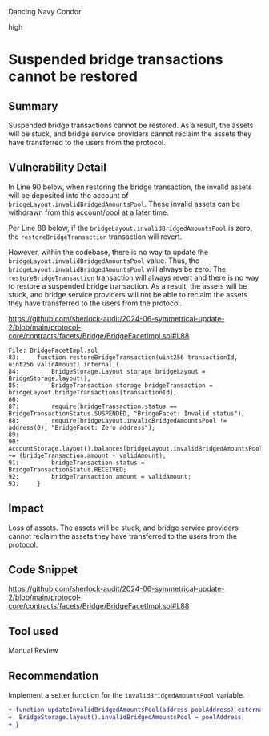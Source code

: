 Dancing Navy Condor

high

# Suspended bridge transactions cannot be restored

## Summary

Suspended bridge transactions cannot be restored. As a result, the assets will be stuck, and bridge service providers cannot reclaim the assets they have transferred to the users from the protocol. 

## Vulnerability Detail

In Line 90 below, when restoring the bridge transaction, the invalid assets will be deposited into the account of `bridgeLayout.invalidBridgedAmountsPool`. These invalid assets can be withdrawn from this account/pool at a later time.

Per Line 88 below, if the ``bridgeLayout.invalidBridgedAmountsPool`` is zero, the `restoreBridgeTransaction` transaction will revert.

However, within the codebase, there is no way to update the `bridgeLayout.invalidBridgedAmountsPool` value. Thus, the `bridgeLayout.invalidBridgedAmountsPool` will always be zero. The `restoreBridgeTransaction` transaction will always revert and there is no way to restore a suspended bridge transaction. As a result, the assets will be stuck, and bridge service providers will not be able to reclaim the assets they have transferred to the users from the protocol.

https://github.com/sherlock-audit/2024-06-symmetrical-update-2/blob/main/protocol-core/contracts/facets/Bridge/BridgeFacetImpl.sol#L88

```solidity
File: BridgeFacetImpl.sol
83: 	function restoreBridgeTransaction(uint256 transactionId, uint256 validAmount) internal {
84: 		BridgeStorage.Layout storage bridgeLayout = BridgeStorage.layout();
85: 		BridgeTransaction storage bridgeTransaction = bridgeLayout.bridgeTransactions[transactionId];
86: 
87: 		require(bridgeTransaction.status == BridgeTransactionStatus.SUSPENDED, "BridgeFacet: Invalid status");
88: 		require(bridgeLayout.invalidBridgedAmountsPool != address(0), "BridgeFacet: Zero address");
89: 
90: 		AccountStorage.layout().balances[bridgeLayout.invalidBridgedAmountsPool] += (bridgeTransaction.amount - validAmount);
91: 		bridgeTransaction.status = BridgeTransactionStatus.RECEIVED;
92: 		bridgeTransaction.amount = validAmount;
93: 	}
```

## Impact

Loss of assets. The assets will be stuck, and bridge service providers cannot reclaim the assets they have transferred to the users from the protocol. 

## Code Snippet

https://github.com/sherlock-audit/2024-06-symmetrical-update-2/blob/main/protocol-core/contracts/facets/Bridge/BridgeFacetImpl.sol#L88

## Tool used

Manual Review

## Recommendation

Implement a setter function for the `invalidBridgedAmountsPool` variable.

```diff
+ function updateInvalidBridgedAmountsPool(address poolAddress) external onlyRole(LibAccessibility.DEFAULT_ADMIN_ROLE) {
+  BridgeStorage.layout().invalidBridgedAmountsPool = poolAddress;
+ }
```